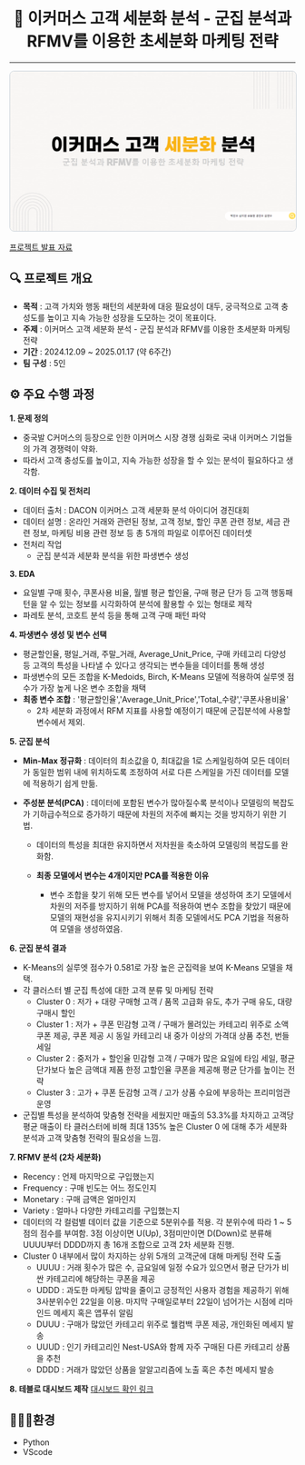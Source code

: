 <h1 style="text-align: center;">🛒 이커머스 고객 세분화 분석 - 군집 분석과 RFMV를 이용한 초세분화 마케팅 전략</h1>
<hr>
<p style="text-align: center;">
    <a href="https://github.com/donghyun0518/marketing-project/blob/main/%EC%B5%9C%EC%A2%85_%EB%A7%88%EC%BC%80%ED%8C%85.pdf" target="_blank">
        <img src="https://github.com/donghyun0518/marketing-project/blob/main/%EB%A7%88%EC%BC%80%ED%8C%85%ED%94%84%EB%A1%9C%EC%A0%9D%ED%8A%B8%ED%91%9C%EC%A7%80.png" alt="Project Cover" style="width: 1000px; border: 1px solid #c9d1d9; border-radius: 8px;">
    </a>
</p>

[프로젝트 발표 자료](https://github.com/donghyun0518/marketing-project/blob/main/%EC%B5%9C%EC%A2%85_%EB%A7%88%EC%BC%80%ED%8C%85.pdf)

## 🔍 프로젝트 개요
- **목적** : 고객 가치와 행동 패턴의 세분화에 대응 필요성이 대두, 궁극적으로 고객 충성도를 높이고 지속 가능한 성장을 도모하는 것이 목표이다.
- **주제** : 이커머스 고객 세분화 분석 - 군집 분석과 RFMV를 이용한 초세분화 마케팅 전략
- **기간** : 2024.12.09 ~ 2025.01.17 (약 6주간)
- **팀 구성** : 5인

## ⚙️ 주요 수행 과정
**1. **문제 정의****
   - 중국발 C커머스의 등장으로 인한 이커머스 시장 경쟁 심화로 국내 이커머스 기업들의 가격 경쟁력이 약화.
   - 따라서 고객 충성도를 높이고, 지속 가능한 성장을 할 수 있는 분석이 필요하다고 생각함.

**2. **데이터 수집 및 전처리****
   - 데이터 출처 : DACON 이커머스 고객 세분화 분석 아이디어 경진대회
   - 데이터 설명 : 온라인 거래와 관련된 정보, 고객 정보, 할인 쿠폰 관련 정보, 세금 관련 정보, 마케팅 비용 관련 정보 등 총 5개의 파일로 이루어진 데이터셋
   - 전처리 작업
     - 군집 분석과 세분화 분석을 위한 파생변수 생성

**3. **EDA****
   - 요일별 구매 횟수, 쿠폰사용 비율, 월별 평균 할인율, 구매 평균 단가 등 고객 행동패턴을 알 수 있는 정보를 시각화하여 분석에 활용할 수 있는 형태로 제작
   - 파레토 분석, 코호트 분석 등을 통해 고객 구매 패턴 파악

**4. **파생변수 생성 및 변수 선택****
   - 평균할인율, 평일_거래, 주말_거래, Average_Unit_Price, 구매 카테고리 다양성 등 고객의 특성을 나타낼 수 있다고 생각되는 변수들을 데이터를 통해 생성
   - 파생변수의 모든 조합을 K-Medoids, Birch, K-Means 모델에 적용하여 실루엣 점수가 가장 높게 나온 변수 조합을 채택
   - **최종 변수 조합** : '평균할인율','Average_Unit_Price','Total_수량','쿠폰사용비율'
     - 2차 세분화 과정에서 RFM 지표를 사용할 예정이기 때문에 군집분석에 사용할 변수에서 제외.

**5. **군집 분석****
   - **Min-Max 정규화** : 데이터의 최소값을 0, 최대값을 1로 스케일링하여 모든 데이터가 동일한 범위 내에 위치하도록 조정하여 서로 다른 스케일을 가진 데이터를 모델에 적용하기 쉽게 만듦.
    
   - **주성분 분석(PCA)** : 데이터에 포함된 변수가 많아질수록 분석이나 모델링의 복잡도가 기하급수적으로 증가하기 때문에 차원의 저주에 빠지는 것을 방지하기 위한 기법.
     - 데이터의 특성을 최대한 유지하면서 저차원을 축소하여 모델링의 복잡도를 완화함.
     
     - **최종 모델에서 변수는 4개이지만 PCA를 적용한 이유**
       - 변수 조합을 찾기 위해 모든 변수를 넣어서 모델을 생성하여 초기 모델에서 차원의 저주를 방지하기 위해 PCA를 적용하여 변수 조합을 찾았기 때문에 모델의 재현성을 유지시키기 위해서 최종 모델에서도 PCA 기법을 적용하여 모델을 생성하였음.

**6. 군집 분석 결과**
   - K-Means의 실루엣 점수가 0.581로 가장 높은 군집력을 보여 K-Means 모델을 채택.
   - 각 클러스터 별 군집 특성에 대한 고객 분류 및 마케팅 전략
     - Cluster 0 : 저가 + 대량 구매형 고객 / 품목 고급화 유도, 추가 구매 유도, 대량 구매시 할인
     - Cluster 1 : 저가 + 쿠폰 민감형 고객 / 구매가 몰려있는 카테고리 위주로 소액 쿠폰 제공, 쿠폰 제공 시 동일 카테고리 내 중가 이상의 가격대 상품 추천, 번들 세일
     - Cluster 2 : 중저가 + 할인율 민감형 고객 / 구매가 많은 요일에 타임 세일, 평균 단가보다 높은 금액대 제품 한정 고할인율 쿠폰을 제공해 평균 단가를 높이는 전략
     - Cluster 3 : 고가 + 쿠폰 둔감형 고객 / 고가 상품 수요에 부응하는 프리미엄관 운영
   - 군집별 특성을 분석하여 맞춤형 전략을 세웠지만 매출의 53.3%를 차지하고 고객당 평균 매출이 타 클러스터에 비해 최대 135% 높은 Cluster 0 에 대해 추가 세분화 분석과 고객 맞춤형 전략의 필요성을 느낌.

**7. RFMV 분석 (2차 세분화)**
   - Recency : 언제 마지막으로 구입했는지
   - Frequency : 구매 빈도는 어느 정도인지
   - Monetary : 구매 금액은 얼마인지
   - Variety : 얼마나 다양한 카테고리를 구입했는지
   - 데이터의 각 컬럼별 데이터 값을 기준으로 5분위수를 적용. 각 분위수에 따라 1 ~ 5점의 점수를 부여함. 3점 이상이면 U(Up), 3점미만이면 D(Down)로 분류해 UUUU부터 DDDD까지 총 16개 조합으로 고객 2차 세분화 진행.
   - Cluster 0 내부에서 많이 차지하는 상위 5개의 고객군에 대해 마케팅 전략 도출
     - UUUU : 거래 횟수가 많은 수, 금요일에 일정 수요가 있으면서 평균 단가가 비싼 카테고리에 해당하는 쿠폰을 제공
     - UDDD : 과도한 마케팅 압박을 줄이고 긍정적인 사용자 경험을 제공하기 위해 3사분위수인 22일을 이용. 마지막 구매일로부터 22일이 넘어가는 시점에 리마인드 메세지 혹은 앱푸쉬 알림
     - DUUU : 구매가 많았던 카테고리 위주로 웰컴백 쿠폰 제공, 개인화된 메세지 발송
     - UUUD : 인기 카테고리인 Nest-USA와 함께 자주 구매된 다른 카테고리 상품을 추천
     - DDDD : 거래가 많았던 상품을 알알고리즘에 노출 혹은 추천 메세지 발송

**8. 테블로 대시보드 제작**
[대시보드 확인 링크](https://public.tableau.com/app/profile/.30606921/viz/_17373700099870/34?publish=yes)


## 🧑🏻‍💻환경
- Python
- VScode

